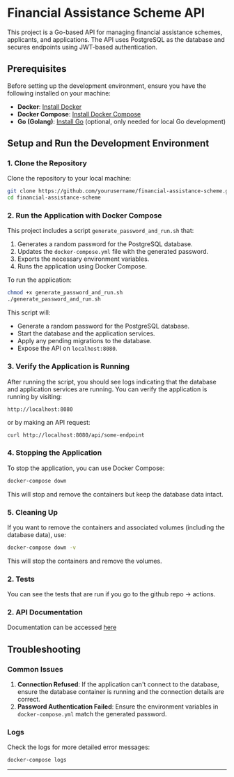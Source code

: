 # Financial Assistance Scheme API

This project is a Go-based API for managing financial assistance schemes, applicants, and applications. The API uses PostgreSQL as the database and secures endpoints using JWT-based authentication.

## Prerequisites

Before setting up the development environment, ensure you have the following installed on your machine:

- **Docker**: [Install Docker](https://docs.docker.com/get-docker/)
- **Docker Compose**: [Install Docker Compose](https://docs.docker.com/compose/install/)
- **Go (Golang)**: [Install Go](https://golang.org/doc/install) (optional, only needed for local Go development)

## Setup and Run the Development Environment

### 1. Clone the Repository

Clone the repository to your local machine:

```bash
git clone https://github.com/yourusername/financial-assistance-scheme.git
cd financial-assistance-scheme
```

### 2. Run the Application with Docker Compose

This project includes a script `generate_password_and_run.sh` that:

1. Generates a random password for the PostgreSQL database.
2. Updates the `docker-compose.yml` file with the generated password.
3. Exports the necessary environment variables.
4. Runs the application using Docker Compose.

To run the application:

```bash
chmod +x generate_password_and_run.sh
./generate_password_and_run.sh
```

This script will:

- Generate a random password for the PostgreSQL database.
- Start the database and the application services.
- Apply any pending migrations to the database.
- Expose the API on `localhost:8080`.

### 3. Verify the Application is Running

After running the script, you should see logs indicating that the database and application services are running. You can verify the application is running by visiting:

```
http://localhost:8080
```

or by making an API request:

```bash
curl http://localhost:8080/api/some-endpoint
```

### 4. Stopping the Application

To stop the application, you can use Docker Compose:

```bash
docker-compose down
```

This will stop and remove the containers but keep the database data intact.

### 5. Cleaning Up

If you want to remove the containers and associated volumes (including the database data), use:

```bash
docker-compose down -v
```

This will stop the containers and remove the volumes.

### 2. Tests

You can see the tests that are run if you go to the github repo -> actions.

### 2. API Documentation

Documentation can be accessed [here](https://documenter.getpostman.com/view/8685199/2sAXjNYB7C)

## Troubleshooting

### Common Issues

1. **Connection Refused**: If the application can't connect to the database, ensure the database container is running and the connection details are correct.
2. **Password Authentication Failed**: Ensure the environment variables in `docker-compose.yml` match the generated password.

### Logs

Check the logs for more detailed error messages:

```bash
docker-compose logs
```

---

